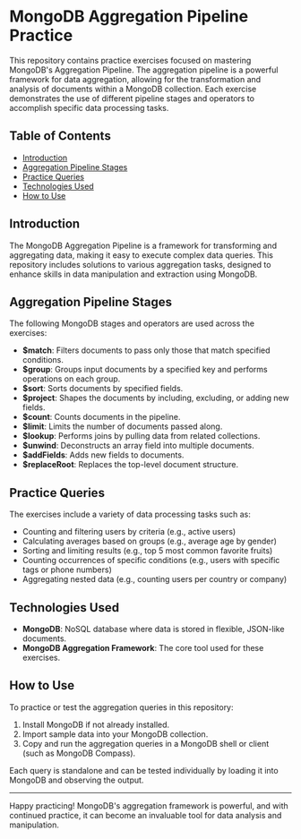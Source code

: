 # MongoDB Aggregation Pipeline Practice

This repository contains practice exercises focused on mastering MongoDB's Aggregation Pipeline. The aggregation pipeline is a powerful framework for data aggregation, allowing for the transformation and analysis of documents within a MongoDB collection. Each exercise demonstrates the use of different pipeline stages and operators to accomplish specific data processing tasks.

## Table of Contents

- [Introduction](#introduction)
- [Aggregation Pipeline Stages](#aggregation-pipeline-stages)
- [Practice Queries](#practice-queries)
- [Technologies Used](#technologies-used)
- [How to Use](#how-to-use)

## Introduction

The MongoDB Aggregation Pipeline is a framework for transforming and aggregating data, making it easy to execute complex data queries. This repository includes solutions to various aggregation tasks, designed to enhance skills in data manipulation and extraction using MongoDB.

## Aggregation Pipeline Stages

The following MongoDB stages and operators are used across the exercises:

- **$match**: Filters documents to pass only those that match specified conditions.
- **$group**: Groups input documents by a specified key and performs operations on each group.
- **$sort**: Sorts documents by specified fields.
- **$project**: Shapes the documents by including, excluding, or adding new fields.
- **$count**: Counts documents in the pipeline.
- **$limit**: Limits the number of documents passed along.
- **$lookup**: Performs joins by pulling data from related collections.
- **$unwind**: Deconstructs an array field into multiple documents.
- **$addFields**: Adds new fields to documents.
- **$replaceRoot**: Replaces the top-level document structure.

## Practice Queries

The exercises include a variety of data processing tasks such as:
- Counting and filtering users by criteria (e.g., active users)
- Calculating averages based on groups (e.g., average age by gender)
- Sorting and limiting results (e.g., top 5 most common favorite fruits)
- Counting occurrences of specific conditions (e.g., users with specific tags or phone numbers)
- Aggregating nested data (e.g., counting users per country or company)

## Technologies Used

- **MongoDB**: NoSQL database where data is stored in flexible, JSON-like documents.
- **MongoDB Aggregation Framework**: The core tool used for these exercises.

## How to Use

To practice or test the aggregation queries in this repository:
1. Install MongoDB if not already installed.
2. Import sample data into your MongoDB collection.
3. Copy and run the aggregation queries in a MongoDB shell or client (such as MongoDB Compass).

Each query is standalone and can be tested individually by loading it into MongoDB and observing the output.

---

Happy practicing! MongoDB's aggregation framework is powerful, and with continued practice, it can become an invaluable tool for data analysis and manipulation.
